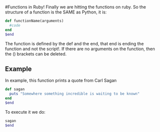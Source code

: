 #Functions in Ruby!
Finally we are hitting the functions on ruby. So the structure of a function is the SAME as Python, it is:
```Ruby
def functionName(arguments)
  #code
end
$end
```
The function is defined by the def and the end, that end is ending the function and not the script!. If there are no arguments on the function, then the () brackets can be deleted.
## Example
In example, this function prints a quote from Carl Sagan
```Ruby
def sagan
  puts "Somewhere something incredible is waiting to be known"
end
$end
```
To execute it we do:
```Ruby
sagan
$end
```
